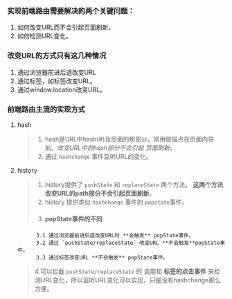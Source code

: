### 实现前端路由需要解决的两个关键问题：
1. 如何改变URL而不会引起页面刷新。
2. 如何检测URL变化。

### 改变URL的方式只有这几种情况
1. 通过浏览器前进后退改变URL
2. 通过标签，如<a>标签改变URL。
3. 通过window.location改变URL。

### 前端路由主流的实现方式
1. hash
   > 1. hash是URL中hash(#)及后面的那部分，常用做锚点在页面内导航。*改变URL中的hash部分不会引起
   页面刷新*。    
   > 2. 通过 `hashchange` 事件监听URL的变化。
   
2. history
   > 1. history提供了 `pushState` 和 `replaceState` 两个方法，
   **这两个方法改变URL的path部分不会引起页面刷新**。    
   > 2. history 提供类似 `hashchange` 事件的 `popstate`事件。    
   > 3. #### popState事件的不同     
             3.1 通过浏览器前进后退改变URL时 **会触发** popState事件。    
             3.2 通过 `pushState/replaceState` 改变URL **不会触发**popState事件。  
             3.3 通过标签改变URL **不会触发** popState事件。  
   > 4.可以拦截 `pushState/replaceState` 的 调用和 **标签的点击事件** 来检测URL变化，所以监听URL变化可以实现，只是没有hashchange那么方便。



